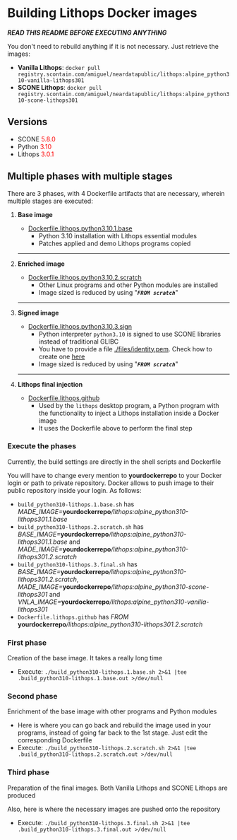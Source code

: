 # Building Lithops Docker images
_**READ THIS README BEFORE EXECUTING ANYTHING**_

You don't need to rebuild anything if it is not necessary. Just retrieve the images:
- **Vanilla Lithops**: `docker pull registry.scontain.com/amiguel/neardatapublic/lithops:alpine_python310-vanilla-lithops301`
- **SCONE Lithops**: `docker pull registry.scontain.com/amiguel/neardatapublic/lithops:alpine_python310-scone-lithops301`

## Versions
- SCONE <span style="color:red">5.8.0</span>
- Python <span style="color:red">3.10</span>
- Lithops <span style="color:red">3.0.1</span>

## Multiple phases with multiple stages

There are 3 phases, with 4 Dockerfile artifacts that are necessary, wherein multiple stages are executed:

1. **Base image**
   * <u>Dockerfile.lithops.python3.10.1.base</u>
     * Python 3.10 installation with Lithops essential modules
     * Patches applied and demo Lithops programs copied
   ****

2. **Enriched image**
   * <u>Dockerfile.lithops.python3.10.2.scratch</u>
     * Other Linux programs and other Python modules are installed
     * Image sized is reduced by using "_**`FROM scratch`**_"
   ****

3. **Signed image**
   * <u>Dockerfile.lithops.python3.10.3.sign</u>
     * Python interpreter `python3.10` is signed to use SCONE libraries instead of traditional GLIBC
     * You have to provide a file [./files/identity.pem](./files/identity.pem "not available in the repository"). Check how to create one [here](https://sconedocs.github.io/ee_sconify_image/#identity)
     * Image sized is reduced by using "_**`FROM scratch`**_"
   ****

4. **Lithops final injection**
   * <u>Dockerfile.lithops.github</u>
     * Used by the `lithops` desktop program, a Python program with the functionality to inject a Lithops installation inside a Docker image
     * It uses the Dockerfile above to perform the final step


### Execute the phases
Currently, the build settings are directly in the shell scripts and Dockerfile

You will have to change every mention to **yourdockerrepo** to your Docker login or path to private repository. Docker allows to push image to their public repository inside your login. As follows:
* `build_python310-lithops.1.base.sh` has _MADE_IMAGE=_**yourdockerrepo**_/lithops:alpine_python310-lithops301.1.base_
* `build_python310-lithops.2.scratch.sh` has _BASE_IMAGE=_**yourdockerrepo**_/lithops:alpine_python310-lithops301.1.base_ and _MADE_IMAGE=_**yourdockerrepo**_/lithops:alpine_python310-lithops301.2.scratch_
* `build_python310-lithops.3.final.sh` has  _BASE_IMAGE=_**yourdockerrepo**_/lithops:alpine_python310-lithops301.2.scratch_, _MADE_IMAGE=_**yourdockerrepo**_/lithops:alpine_python310-scone-lithops301_ and _VNLA_IMAGE=_**yourdockerrepo**_/lithops:alpine_python310-vanilla-lithops301_
* `Dockerfile.lithops.github` has _FROM_ **yourdockerrepo**_/lithops:alpine_python310-lithops301.2.scratch_

### First phase
Creation of the base image. It takes a really long time
* Execute: `./build_python310-lithops.1.base.sh 2>&1 |tee .build_python310-lithops.1.base.out >/dev/null`

### Second phase
Enrichment of the base image with other programs and Python modules
* Here is where you can go back and rebuild the image used in your programs, instead of going far back to the 1st stage. Just edit the corresponding Dockerfile
* Execute: `./build_python310-lithops.2.scratch.sh 2>&1 |tee .build_python310-lithops.2.scratch.out >/dev/null`

### Third phase
Preparation of the final images. Both Vanilla Lithops and SCONE Lithops are produced

Also, here is where the necessary images are pushed onto the repository
* Execute: `./build_python310-lithops.3.final.sh 2>&1 |tee .build_python310-lithops.3.final.out >/dev/null`

